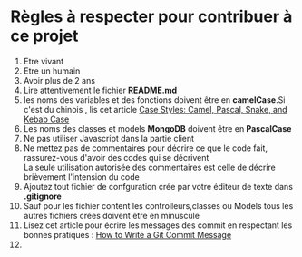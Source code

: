 <h1>Règles à respecter pour contribuer à ce projet</h1>
<ol>
    <li>Etre vivant</li>
    <li>Etre un humain</li>
    <li>Avoir plus de 2 ans</li>
    <li>Lire attentivement le fichier <b>README.md</b> </li>
    <li>les noms des variables et des fonctions doivent être en <b>camelCase</b>.Si c'est du chinois , lis cet article <a href="https://medium.com/better-programming/string-case-styles-camel-pascal-snake-and-kebab-case-981407998841">Case Styles: Camel, Pascal, Snake, and Kebab Case</a></li>
    <li>Les noms des classes et models <b>MongoDB</b> doivent être en <b>PascalCase</b></li>
    <li>Ne pas utiliser Javascript dans la partie client</li>
    <li>Ne mettez pas de commentaires pour décrire ce que le code fait, rassurez-vous d'avoir des codes qui se décrivent<br>La seule utilisation autorisée des commentaires est celle de décrire brièvement l'intension du code</li>
    <li>Ajoutez tout fichier de confguration crée par votre éditeur de texte dans <b>.gitignore</b>
    <li>Sauf pour les fichier content les controlleurs,classes ou Models tous les autres fichiers crées doivent être en minuscule</li>
    <li>Lisez cet article pour écrire les messages des commit en respectant les bonnes pratiques : <a href="https://chris.beams.io/posts/git-commit/">How to Write a Git Commit Message</a><li>
</ol>

